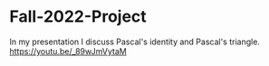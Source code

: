 # Fall-2022-Project
In my presentation I discuss Pascal's identity and Pascal's triangle.
https://youtu.be/_89wJmVytaM
